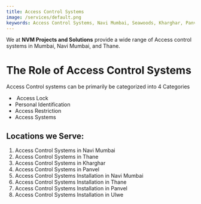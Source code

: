 ```yaml
---
title: Access Control Systems
image: /services/default.png
keywords: Access Control Systems, Navi Mumbai, Seawoods, Kharghar, Panvel, Ulwe
---
```


We at **NVM Projects and Solutions** provide a wide range of Access control systems in Mumbai, Navi Mumbai, and Thane.

# The Role of Access Control Systems

Access Control systems can be primarily be categorized into 4 Categories

* &nbsp;Access Lock
* Personal Identification
* Access Restriction
* Access Systems

## Locations we Serve:

1. Access Control Systems in Navi Mumbai
2. Access Control Systems in Thane
3. Access Control Systems in Kharghar
4. Access Control Systems in Panvel
5. Access Control Systems Installation in Navi Mumbai
6. Access Control Systems Installation in Thane
7. Access Control Systems Installation in Panvel
8. Access Control Systems Installation in Ulwe

&nbsp;
